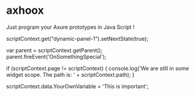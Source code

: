 axhoox
======

Just program your Axure prototypes in Java Script !

  scriptContext.get("dynamic-panel-1").setNextState(true);

  var parent = scriptContext.getParent();
  parent.fireEvent('OnSomethingSpecial');

  if (scriptContext.page != scriptContext) {
    console.log('We are still in some widget scope. The path is: ' + scriptContext.path);
  }
  
  scriptContext.data.YourOwnVariable = 'This is important';
